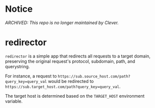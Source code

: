 # Notice

_ARCHIVED: This repo is no longer maintained by Clever._

redirector
==========

`redirector` is a simple app that redirects all requests to a target domain, preserving the original
request's protocol, subdomain, path, and querystring.

For instance, a request to `https://sub.source_host.com/path?query_key=query_val` would be
redirected to `https://sub.target_host.com/path?query_key=query_val`.

The target host is determined based on the `TARGET_HOST` environment variable.
